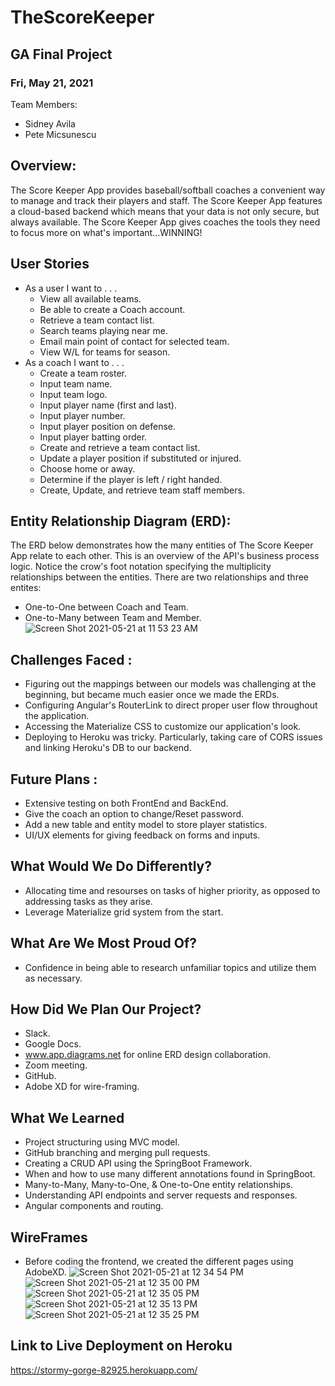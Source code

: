 # TheScoreKeeper
## GA Final Project
### Fri, May 21, 2021
Team Members:
 - Sidney Avila  
 - Pete Micsunescu
## Overview: 
The Score Keeper App provides baseball/softball coaches a convenient way to manage and track their players and staff. The Score Keeper App features a cloud-based backend which means that your data is not only secure, but always available. The Score Keeper App gives coaches the tools they need to focus more on what's important...WINNING! 
## User Stories
- As a user I want to . . .
  - View all available teams.
  - Be able to create a Coach account.
  - Retrieve a team contact list.
  - Search teams playing near me.
  - Email main point of contact for selected team.
  - View W/L for teams for season.
- As a coach I want to . . .
  - Create a team roster.
  - Input team name.
  - Input team logo.
  - Input player name (first and last).
  - Input player number.
  - Input player position on defense.
  - Input player batting order.
  - Create and retrieve a team contact list.
  - Update a player position if substituted or injured.
  - Choose home or away.
  - Determine if the player is left / right handed.
  - Create, Update, and retrieve team staff members.
## Entity Relationship Diagram (ERD):
The ERD below demonstrates how the many entities of The Score Keeper App relate to each other. This is an overview of the API's business process logic. Notice the crow's foot notation specifying the multiplicity relationships between the entities. 
There are two relationships and three entites:
* One-to-One between Coach and Team.
* One-to-Many between Team and Member.
![Screen Shot 2021-05-21 at 11 53 23 AM](https://user-images.githubusercontent.com/67444113/119172169-35913180-ba2b-11eb-88b2-6d7857eec6ec.png)
## Challenges Faced :
- Figuring out the mappings between our models was challenging at the beginning, but became much easier once we made the ERDs.
- Configuring Angular's RouterLink to direct proper user flow throughout the application.
- Accessing the Materialize CSS to customize our application's look.
- Deploying to Heroku was tricky. Particularly, taking care of CORS issues and linking Heroku's DB to our backend.
## Future Plans :
* Extensive testing on both FrontEnd and BackEnd.
* Give the coach an option to change/Reset password.
* Add a new table and entity model to store player statistics.
* UI/UX elements for giving feedback on forms and inputs.
## What Would We Do Differently?
* Allocating time and resourses on tasks of higher priority, as opposed to addressing tasks as they arise.
* Leverage Materialize grid system from the start.
## What Are We Most Proud Of?
* Confidence in being able to research unfamiliar topics and utilize them as necessary. 
## How Did We Plan Our Project?
* Slack.
* Google Docs.
* www.app.diagrams.net for online ERD design collaboration. 
* Zoom meeting. 
* GitHub.
* Adobe XD for wire-framing.
## What We Learned
* Project structuring using MVC model. 
* GitHub branching and merging pull requests.
* Creating a CRUD API using the SpringBoot Framework.
* When and how to use many different annotations found in SpringBoot.
* Many-to-Many, Many-to-One, & One-to-One entity relationships.
* Understanding API endpoints and server requests and responses.
* Angular components and routing.
## WireFrames
* Before coding the frontend, we created the different pages using AdobeXD.
![Screen Shot 2021-05-21 at 12 34 54 PM](https://user-images.githubusercontent.com/67444113/119176866-362cc680-ba31-11eb-8e53-bde696bdf4a2.png)
![Screen Shot 2021-05-21 at 12 35 00 PM](https://user-images.githubusercontent.com/67444113/119176868-36c55d00-ba31-11eb-9057-2e95960240da.png)
![Screen Shot 2021-05-21 at 12 35 05 PM](https://user-images.githubusercontent.com/67444113/119176870-36c55d00-ba31-11eb-83b0-135f3b0b3285.png)
![Screen Shot 2021-05-21 at 12 35 13 PM](https://user-images.githubusercontent.com/67444113/119176871-36c55d00-ba31-11eb-9fd8-29746f772c4f.png)
![Screen Shot 2021-05-21 at 12 35 25 PM](https://user-images.githubusercontent.com/67444113/119176873-375df380-ba31-11eb-8992-69bcd1a3f6e6.png)
## Link to Live Deployment on Heroku
https://stormy-gorge-82925.herokuapp.com/
